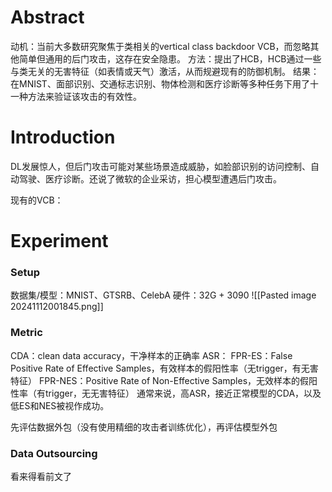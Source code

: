 
# Abstract
动机：当前大多数研究聚焦于类相关的vertical class backdoor VCB，而忽略其他简单但通用的后门攻击，这存在安全隐患。
方法：提出了HCB，HCB通过一些与类无关的无害特征（如表情或天气）激活，从而规避现有的防御机制。
结果：在MNIST、面部识别、交通标志识别、物体检测和医疗诊断等多种任务下用了十一种方法来验证该攻击的有效性。

# Introduction
DL发展惊人，但后门攻击可能对某些场景造成威胁，如脸部识别的访问控制、自动驾驶、医疗诊断。还说了微软的企业采访，担心模型遭遇后门攻击。

现有的VCB：


# Experiment

### Setup
数据集/模型：MNIST、GTSRB、CelebA
硬件：32G + 3090
![[Pasted image 20241112001845.png]]

### Metric
CDA：clean data accuracy，干净样本的正确率
ASR：
FPR-ES：False Positive Rate of Effective Samples，有效样本的假阳性率（无trigger，有无害特征）
FPR-NES：Positive Rate of Non-Effective Samples，无效样本的假阳性率（有trigger，无无害特征）
通常来说，高ASR，接近正常模型的CDA，以及低ES和NES被视作成功。

先评估数据外包（没有使用精细的攻击者训练优化），再评估模型外包

### Data Outsourcing
看来得看前文了
